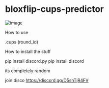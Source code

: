 # bloxflip-cups-predictor

![image](https://user-images.githubusercontent.com/113326126/189571995-66e46be5-7f37-40ca-9ced-b5336952c514.png)

How to use

.cups (round_id)

How to install the stuff




pip install discord.py
pip install discord

its completely random

join disco https://discord.gg/D5shTjR4FV


